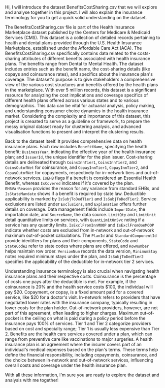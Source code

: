 Hi, I will introduce the dataset BenefitsCostSharing.csv that we will explore and analyse together in this project. I will also explain the insurance terminology for you to get a quick solid understanding on the dataset.

The BenefitsCostSharing.csv file is part of the Health Insurance Marketplace dataset published by the Centers for Medicare & Medicaid Services (CMS).  This dataset is a collection of detailed records pertaining to health and dental plans provided through the U.S. Health Insurance Marketplace, established under the Affordable Care Act (ACA). The BenefitsCostSharing.csv specifically contains data related to the costs-sharing attributes of different benefits associated with health insurance plans. The benefits range from Dental to Mental Health. The dataset includes entries such as the benefit name, the cost-sharing details (like copays and coinsurance rates), and specifics about the insurance plan's coverage. The dataset's purpose is to give stakeholders a comprehensive view of the various cost structures and benefits offered by the health plans in the marketplace. With over 5 million records, this dataset is a significant resource for analyzing the cost implications and coverage specifics of different health plans offered across various states and to various demographics. This data can be vital for actuarial analysis, policy making, and understanding consumer choice dynamics in the health insurance market. Considering the complexity and importance of this dataset, this project is creaated to serve as a guideline or framework, to prepare the messy original dataset ready for clustering analysis, and advanced visualisation functions to present and interpret the clustering results.

Back to the dataset itself. It provides comprehensive data on health insurance plans. Each row includes `BenefitName`, specifying the health benefit; `BusinessYear`, indicating the effective year of the health insurance plan; and `IssuerId`, the unique identifier for the plan issuer. Cost-sharing details are delineated through `CoinsInnTier1`, `CoinsInnTier2`, and `CoinsOutofNet` for coinsurance, and `CopayInnTier1`, `CopayInnTier2`, and `CopayOutofNet` for copayments, respectively for in-network tiers and out-of-network services. `IsEHB` flags if a benefit is considered an Essential Health Benefit, whereas `IsCovered` indicates if it's covered by the plan. `EHBVarReason` provides the reason for any variance from standard EHBs, and `IsStateMandate` shows if a benefit is required by state law. Deductible applicability is marked by `IsSubjToDedTier1` and `IsSubjToDedTier2`. Service exclusions are listed under `Exclusions`, and `Explanation` offers further details on coverage. Data management fields include `ImportDate`, the importation date, and `SourceName`, the data source. `LimitQty` and `LimitUnit` detail quantitative limits on services, with `QuantLimitOnSvc` noting if a service has any quantity limits. `IsExclFromInnMOOP` and `IsExclFromOonMOOP` indicate whether costs are excluded from in-network and out-of-network maximum out-of-pocket calculations. The `PlanId` and `StandardComponentId` provide identifiers for plans and their components, `StateCode` and `StateCode2` refer to state codes where plans are offered, and `RowNumber` helps maintain row order. `VersionNum` records the data version, `MinimumStay` notes required minimum stays under the plan, and `IsSubjToDedTier2` specifies the applicability of the deductible for in-network tier 2 services.

Understanding insurance terminology is also crucial when navigating health insurance plans and their respective costs. Coinsurance is the percentage of costs one pays after the deductible is met. For example, if the coinsurance is 20% and the health service costs $100, the individual will pay $20. Copayment, or copay, is a fixed amount paid for a covered service, like $20 for a doctor's visit. In-network refers to providers that have negotiated lower rates with the insurance company, typically resulting in lower costs for the plan holder. Out-of-network providers, however, are not part of this agreement, often leading to higher charges. Maximum out-of-pocket is the ceiling on what is paid during a policy period before the insurance pays 100% of services. Tier 1 and Tier 2 categorize providers based on cost and specialty range; Tier 1 is usually less expensive than Tier 2. Benefits are the health care services covered under a plan, which can range from preventive care like vaccinations to major surgeries. A health insurance plan is an agreement where the insurer covers part of an individual's medical expenses based on the plan's terms. These terms help define the financial responsibility, including copayments, coinsurance, and the choice between in-network and out-of-network services, influencing overall costs and coverage under the health insurance plan. 

With all these information, I'm sure you are ready to explore the dataset and analysis with me together!

